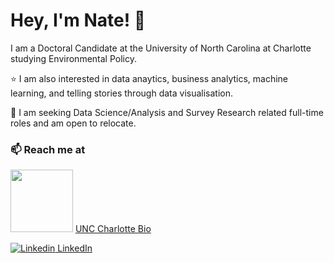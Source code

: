 # Hey, I'm Nate! 👋

I am a Doctoral Candidate at the University of North Carolina at Charlotte studying Environmental Policy.

⭐ I am also interested in data anaytics, business analytics, machine learning, and telling stories through data visualisation.

💼 I am seeking Data Science/Analysis and Survey Research related full-time roles and am open to relocate.

### 📫 Reach me at 


<img src="https://ucomm.charlotte.edu/sites/ucomm.charlotte.edu/files/styles/media_assets_thumbnail_16x9/public/media-assets/thumbnails/UNC_Charlotte_Primary_Vertical_Logo.png?itok=_yaJZR72" width="100" height="100"> [UNC Charlotte Bio](https://publicpolicy.charlotte.edu/directory/nathan-duma)

[![Linkedin](https://i.stack.imgur.com/gVE0j.png) LinkedIn](https://www.linkedin.com/in/nathanduma/)
